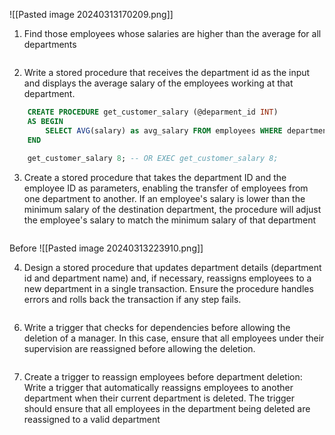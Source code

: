 ![[Pasted image 20240313170209.png]]

1. Find those employees whose salaries are higher than the average for all departments
```sql

```


2. Write a stored procedure that receives the department id as the input and displays the average salary of the employees working at that department.
```sql
	CREATE PROCEDURE get_customer_salary (@deparment_id INT)
	AS BEGIN
	    SELECT AVG(salary) as avg_salary FROM employees WHERE department_id = @deparment_id;
	END
	
	get_customer_salary 8; -- OR EXEC get_customer_salary 8;
```

   
3. Create a stored procedure that takes the department ID and the employee ID as parameters, enabling the transfer of employees from one department to another. If an employee's salary is lower than the minimum salary of the destination department, the procedure will adjust the employee's salary to match the minimum salary of that department
```sql

```
Before
![[Pasted image 20240313223910.png]]


4. Design a stored procedure that updates department details (department id and department name) and, if necessary, reassigns employees to a new department in a single transaction. Ensure the procedure handles errors and rolls back the transaction if any step fails.
```sql

```


6. Write a trigger that checks for dependencies before allowing the deletion of a manager. In this case, ensure that all employees under their supervision are reassigned before allowing the deletion.
```sql

```


7. Create a trigger to reassign employees before department deletion: Write a trigger that automatically reassigns employees to another department when their current department is deleted. The trigger should ensure that all employees in the department being deleted are reassigned to a valid department
```sql

```

